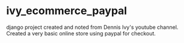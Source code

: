 # ivy_ecommerce_paypal
django project created and noted from Dennis Ivy's youtube channel.  Created a very basic online store using paypal for checkout.
